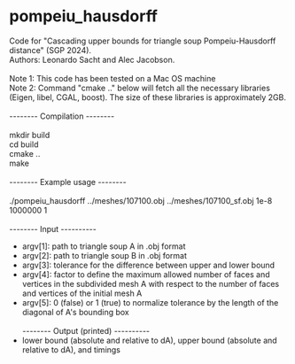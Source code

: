 # pompeiu_hausdorff
Code for "Cascading upper bounds for triangle soup Pompeiu-Hausdorff distance" (SGP 2024). \
Authors: Leonardo Sacht and Alec Jacobson. \
\
Note 1: This code has been tested on a Mac OS machine \
Note 2: Command "cmake .." below will fetch all the necessary libraries (Eigen, libel, CGAL, boost). The size of these libraries is approximately 2GB. \
\
-------- Compilation --------\
\
mkdir build \
cd build \
cmake .. \
make \
\
-------- Example usage --------\
\
./pompeiu_hausdorff ../meshes/107100.obj ../meshes/107100_sf.obj 1e-8 1000000 1 \
\
-------- Input ---------- 
- argv[1]: path to triangle soup A in .obj format 
- argv[2]: path to triangle soup B in .obj format 
- argv[3]: tolerance for the difference between upper and lower bound 
- argv[4]: factor to define the maximum allowed number of faces and vertices in the subdivided mesh A with respect to the number of faces and vertices of the initial mesh A 
- argv[5]: 0 (false) or 1 (true) to normalize tolerance by the length of the diagonal of A's bounding box \
\
-------- Output (printed) ---------- 
- lower bound (absolute and relative to dA), upper bound (absolute and relative to dA), and timings